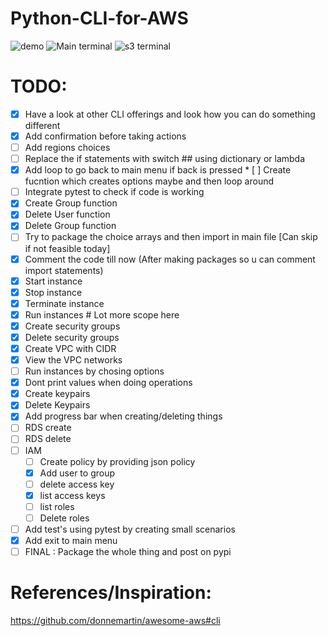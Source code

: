# Python-CLI-for-AWS


![demo](https://github.com/darshan-raul/Python-CLI-for-AWS/blob/master/img/demo.gif)
![Main terminal](https://github.com/darshan-raul/Python-CLI-for-AWS/blob/master/img/cli%20main.png)
![s3 terminal](https://github.com/darshan-raul/Python-CLI-for-AWS/blob/master/img/cli%20s3.png)


# TODO:
- [x] Have a look at other CLI offerings and look how you can do something different
- [x] Add confirmation before taking actions
- [ ] Add regions choices 
- [ ] Replace the if statements with switch ## using dictionary or lambda
- [x] Add loop to go back to main menu if back is pressed
        * [ ] Create fucntion which creates options maybe and then loop around
- [ ] Integrate pytest to check if code is working
- [x] Create Group function 
- [x] Delete User function
- [x] Delete Group function
- [ ] Try to package the choice arrays and then import in main file [Can skip if not feasible today]
- [x] Comment the code till now (After making packages so u can comment import statements)
- [x] Start instance
- [x] Stop instance 
- [x] Terminate instance 
- [x] Run instances # Lot more scope here
- [x] Create security groups
- [x] Delete security groups
- [x] Create VPC with CIDR
- [x] View the VPC networks
- [ ] Run instances by chosing options
- [x] Dont print values when doing operations
- [x] Create keypairs
- [X] Delete Keypairs
- [x] Add progress bar when creating/deleting things
- [ ] RDS create
- [ ] RDS delete
 - [ ] IAM
    - [ ] Create policy by providing json policy
    - [x] Add user to group
    - [ ] delete access key		
    - [x] list access keys
    - [ ] list roles
	- [ ] Delete roles
- [ ] Add test's using pytest by creating small scenarios 
- [x] Add exit to main menu
- [ ] FINAL : Package the whole thing and post on pypi

# References/Inspiration:

https://github.com/donnemartin/awesome-aws#cli
